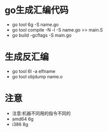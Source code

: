 # go生成汇编代码
- go tool 6g -S name.go
- go tool compile -N -l -S name.go >> main.S
- go build -gcflags -S main.go

# 生成反汇编
- go tool 6l -a elfname
- go tool objdump name.o

# 注意
- 注意:机器不同用的指令不同的
- amd64 6g
- i386 8g
